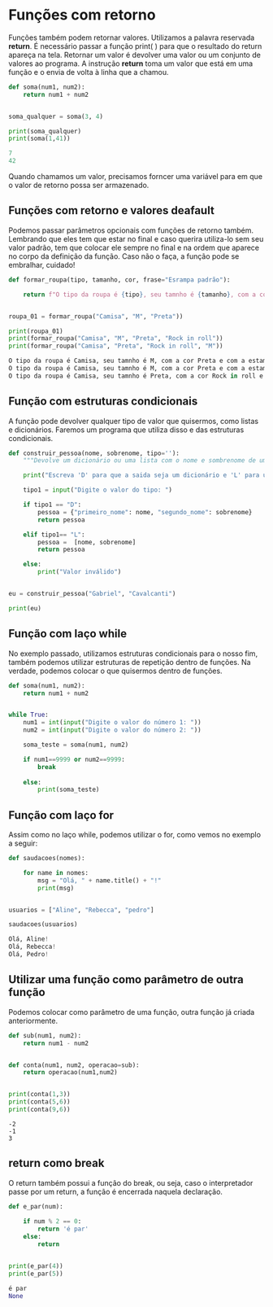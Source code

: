 # Funções com retorno

Funções também podem retornar valores. Utilizamos a palavra reservada **return**. É necessário passar a função print( ) para que o resultado do return apareça na tela. Retornar um valor é devolver uma valor ou um conjunto de valores ao programa. A instrução **return** toma um valor que está em uma função e o envia de volta à linha que a chamou.

```python
def soma(num1, num2):
    return num1 + num2


soma_qualquer = soma(3, 4)

print(soma_qualquer)
print(soma(1,41))

```

```python
7
42
```

Quando chamamos um valor, precisamos forncer uma variável para em que o valor de retorno possa ser armazenado.

## Funções com retorno e valores deafault

Podemos passar parâmetros opcionais com funções de retorno também. Lembrando que eles tem que estar no final e caso querira utiliza-lo sem seu valor padrão, tem que colocar ele sempre no final e na ordem que aparece no corpo da definição da função. Caso não o faça, a função pode se embralhar, cuidado!

```python
def formar_roupa(tipo, tamanho, cor, frase="Esrampa padrão"):

    return f"O tipo da roupa é {tipo}, seu tamnho é {tamanho}, com a cor {cor} e com a estampa {frase}."


roupa_01 = formar_roupa("Camisa", "M", "Preta"))

print(roupa_01)
print(formar_roupa("Camisa", "M", "Preta", "Rock in roll"))
print(formar_roupa("Camisa", "Preta", "Rock in roll", "M"))

```

```python
O tipo da roupa é Camisa, seu tamnho é M, com a cor Preta e com a estampa Esrampa padrão.
O tipo da roupa é Camisa, seu tamnho é M, com a cor Preta e com a estampa Rock in roll.
O tipo da roupa é Camisa, seu tamnho é Preta, com a cor Rock in roll e com a estampa M.
```

## Função com estruturas condicionais

A função pode devolver qualquer tipo de valor que quisermos, como listas e dicionários. Faremos um programa que utiliza disso 
e das estruturas condicionais.

```python
def construir_pessoa(nome, sobrenome, tipo=''):
    """Devolve um dicionário ou uma lista com o nome e sombrenome de uma pessoa"""

    print("Escreva 'D' para que a saida seja um dicionário e 'L' para uma lista")

    tipo1 = input("Digite o valor do tipo: ")

    if tipo1 == "D":
        pessoa = {"primeiro_nome": nome, "segundo_nome": sobrenome}
        return pessoa

    elif tipo1== "L":
        pessoa =  [nome, sobrenome]
        return pessoa

    else:
        print("Valor inválido")


eu = construir_pessoa("Gabriel", "Cavalcanti")

print(eu)

```

## Função com laço while

No exemplo passado, utilizamos estruturas condicionais para o nosso fim, também podemos utilizar estruturas de repetição dentro de funções. Na verdade, podemos colocar o que quisermos dentro de funções. 

```python
def soma(num1, num2):
    return num1 + num2


while True:
    num1 = int(input("Digite o valor do número 1: "))
    num2 = int(input("Digite o valor do número 2: "))

    soma_teste = soma(num1, num2)

    if num1==9999 or num2==9999:
        break
    
    else:
        print(soma_teste)

```

## Função com laço for

Assim como no laço while, podemos utilizar o for, como vemos no exemplo a seguir:

```python
def saudacoes(nomes):

    for name in nomes:
        msg = "Olá, " + name.title() + "!"
        print(msg)


usuarios = ["Aline", "Rebecca", "pedro"]

saudacoes(usuarios)

```

```Python
Olá, Aline!
Olá, Rebecca!
Olá, Pedro!
```

## Utilizar uma função como parâmetro de outra função

Podemos colocar como parâmetro de uma função, outra função já criada anteriormente. 

```python
def sub(num1, num2):
    return num1 - num2


def conta(num1, num2, operacao=sub):
    return operacao(num1,num2)


print(conta(1,3))
print(conta(5,6))
print(conta(9,6))

```

```Pyhton
-2
-1
3
```

## return como break

O return também possui a função do break, ou seja, caso o interpretador passe por um return, a função é encerrada naquela declaração.

```python
def e_par(num):
   
    if num % 2 == 0:
        return 'é par'
    else:
        return


print(e_par(4))
print(e_par(5))

```

```python
é par
None
```
